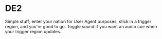 # DE2

Simple stuff; enter your nation for User Agent purposes, stick in a trigger region, and you're good to go.
Toggle sound if you want an audio cue when your trigger region updates.
